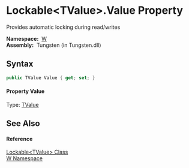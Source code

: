 Lockable&lt;TValue>.Value Property
==================================
   
Provides automatic locking during read/writes


  **Namespace:**  [W][1]  
  **Assembly:**  Tungsten (in Tungsten.dll)

Syntax
------

```csharp
public TValue Value { get; set; }
```

#### Property Value
Type: [TValue][2]

See Also
--------

#### Reference
[Lockable&lt;TValue> Class][2]  
[W Namespace][1]  

[1]: ../README.md
[2]: README.md